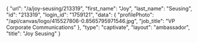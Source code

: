 {
    "url": "\/a\/joy-seusing\/213319",
    "first_name": "Joy",
    "last_name": "Seusing",
    "id": "213319",
    "login_id": "1759121",
    "data": {
        "profilePhoto": "\/api\/canvas\/logo\/415527806-0.8565795971546.jpg",
        "job_title": "VP Corporate Communications"
    },
    "type": "captivate",
    "layout": "ambassador",
    "title": "Joy Seusing"
}